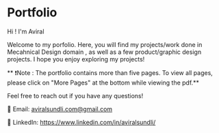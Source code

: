 # Portfolio
Hi ! I'm Aviral 

Welcome to my porfolio. Here, you will find my projects/work done in Mecahnical Design domain , as well as a few product/graphic design projects.
I hope you enjoy exploring my projects!

** ❗Note : The portfolio contains more than five pages. To view all pages, please click on "More Pages" at the bottom while viewing the pdf.**

Feel free to reach out if you have any questions!

📧 Email: aviralsundli.com@gmail.com

🔗 LinkedIn: https://www.linkedin.com/in/aviralsundli/
